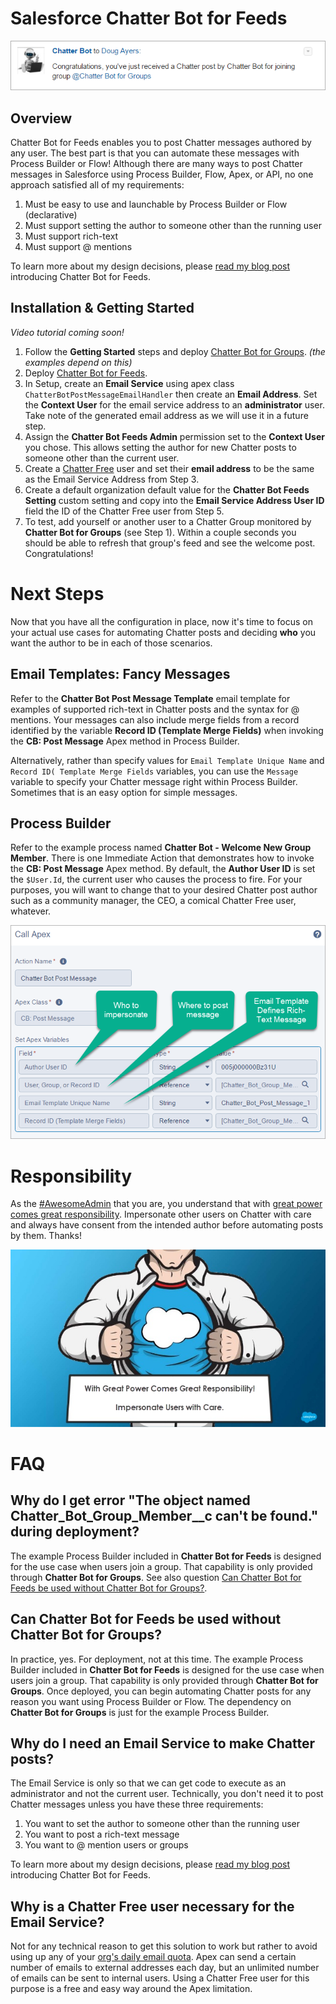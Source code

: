 Salesforce Chatter Bot for Feeds
================================

![image](/images/chatter-bot-post-message.png)

Overview
--------

Chatter Bot for Feeds enables you to post Chatter messages authored by any user. The best part is that you can automate these messages with Process Builder or Flow!
Although there are many ways to post Chatter messages in Salesforce using Process Builder, Flow, Apex, or API, no one approach satisfied all of my requirements:

1. Must be easy to use and launchable by Process Builder or Flow (declarative)
2. Must support setting the author to someone other than the running user
3. Must support rich-text
4. Must support @ mentions

To learn more about my design decisions, please [read my blog post](https://douglascayers.com/2017/01/15/chatter-bot-for-feeds/) introducing Chatter Bot for Feeds.


Installation & Getting Started
------------------------------

*Video tutorial coming soon!*

1. Follow the **Getting Started** steps and deploy [Chatter Bot for Groups](https://github.com/DouglasCAyers/salesforce-chatter-bot-groups#overview). *(the examples depend on this)*
2. Deploy [Chatter Bot for Feeds](https://githubsfdeploy.herokuapp.com/).
3. In Setup, create an **Email Service** using apex class `ChatterBotPostMessageEmailHandler` then create an **Email Address**. Set the **Context User** for the email service address to an **administrator** user. Take note of the generated email address as we will use it in a future step.
4. Assign the **Chatter Bot Feeds Admin** permission set to the **Context User** you chose. This allows setting the author for new Chatter posts to someone other than the current user.
5. Create a [Chatter Free](https://help.salesforce.com/articleView?id=users_license_types_chatter.htm&type=0&language=en_US) user and set their **email address** to be the same as the Email Service Address from Step 3.
6. Create a default organization default value for the **Chatter Bot Feeds Setting** custom setting and copy into the **Email Service Address User ID** field the ID of the Chatter Free user from Step 5.
7. To test, add yourself or another user to a Chatter Group monitored by **Chatter Bot for Groups** (see Step 1). Within a couple seconds you should be able to refresh that group's feed and see the welcome post. Congratulations!


Next Steps
==========

Now that you have all the configuration in place, now it's time to focus on your actual use cases for automating Chatter posts and deciding **who** you want the author to be in each of those scenarios.


Email Templates: Fancy Messages
-------------------------------

Refer to the **Chatter Bot Post Message Template** email template for examples of supported rich-text in Chatter posts and the syntax for @ mentions. Your messages can also include merge fields from a record identified by the variable **Record ID (Template Merge Fields)** when invoking the **CB: Post Message** Apex method in Process Builder.

Alternatively, rather than specify values for `Email Template Unique Name` and `Record ID( Template Merge Fields` variables, you can use the `Message` variable to specify your Chatter message right within Process Builder. Sometimes that is an easy option for simple messages.


Process Builder
---------------

Refer to the example process named **Chatter Bot - Welcome New Group Member**. There is one Immediate Action that demonstrates how to invoke the **CB: Post Message** Apex method. By default, the **Author User ID** is set the `$User.Id`, the current user who causes the process to fire. For your purposes, you will want to change that to your desired Chatter post author such as a community manager, the CEO, a comical Chatter Free user, whatever.

![image](/images/chatter-bot-post-message-process-builder.png)


Responsibility
==============

As the [#AwesomeAdmin](https://twitter.com/hashtag/awesomeadmin) that you are, you understand that with [great power comes great responsibility](http://www.slideshare.net/Salesforce/appexchange-super-hero-3). Impersonate other users on Chatter with care and always have consent from the intended author before automating posts by them. Thanks!

![image](/images/impersonate-user-with-care-superpower.png)


FAQ
===

Why do I get error "The object named Chatter_Bot_Group_Member__c can't be found." during deployment?
----------------------------------------------------------------------------------------------------

The example Process Builder included in **Chatter Bot for Feeds** is designed for the use case when users join a group. That capability is only provided through **Chatter Bot for Groups**.
See also question [Can Chatter Bot for Feeds be used without Chatter Bot for Groups?](#can-chatter-bot-for-feeds-be-used-without-chatter-bot-for-groups).


Can Chatter Bot for Feeds be used without Chatter Bot for Groups?
-----------------------------------------------------------------

In practice, yes. For deployment, not at this time. The example Process Builder included in **Chatter Bot for Feeds** is designed for the use case when users join a group. That capability is only provided through **Chatter Bot for Groups**.
Once deployed, you can begin automating Chatter posts for any reason you want using Process Builder or Flow. The dependency on **Chatter Bot for Groups** is just for the example Process Builder.


Why do I need an Email Service to make Chatter posts?
-----------------------------------------------------

The Email Service is only so that we can get code to execute as an administrator and not the current user. Technically, you don't need it to post Chatter messages unless you have these three requirements:

1. You want to set the author to someone other than the running user
2. You want to post a rich-text message
3. You want to @ mention users or groups

To learn more about my design decisions, please [read my blog post](https://douglascayers.com/2017/01/15/chatter-bot-for-feeds/) introducing Chatter Bot for Feeds.


Why is a Chatter Free user necessary for the Email Service?
-----------------------------------------------------------

Not for any technical reason to get this solution to work but rather to avoid using up any of your [org's daily email quota](https://developer.salesforce.com/docs/atlas.en-us.salesforce_app_limits_cheatsheet.meta/salesforce_app_limits_cheatsheet/salesforce_app_limits_platform_email.htm).
Apex can send a certain number of emails to external addresses each day, but an unlimited number of emails can be sent to internal users. Using a Chatter Free user for this purpose is a free and easy way around the Apex limitation.
